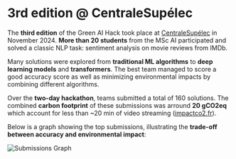 # 3rd edition @ CentraleSupélec

The **third edition** of the Green AI Hack took place at [CentraleSupélec](https://centralesupelec.fr/) in November 2024. **More than 20 students** from the MSc AI participated and solved a classic NLP task: sentiment analysis on movie reviews from IMDb.

Many solutions were explored from **traditional ML algorithms** to **deep learning models** and **transformers**. The best team managed to score a good accuracy score as well as minimizing environmental impacts by combining different algorithms.

Over the **two-day hackathon**, teams submitted a total of 160 solutions. The combined **carbon footprint** of these submissions was arround **20 gCO2eq** which account for less than ~20 min of video streaming ([impactco2.fr](https://impactco2.fr)).

Below is a graph showing the top submissions, illustrating the **trade-off between accuracy and environmental impact**:

![Submissions Graph](../img/third_edition_graph.png)
